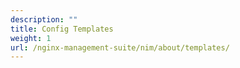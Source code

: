 ```yaml
---
description: ""
title: Config Templates
weight: 1
url: /nginx-management-suite/nim/about/templates/
---
```



